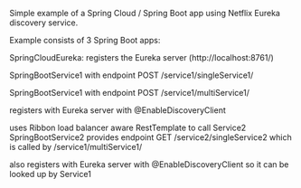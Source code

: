 Simple example of a Spring Cloud / Spring Boot app using Netflix Eureka discovery service.

Example consists of 3 Spring Boot apps:

SpringCloudEureka: registers the Eureka server (http://localhost:8761/)

SpringBootService1 with endpoint POST /service1/singleService1/

SpringBootService1 with endpoint POST /service1/multiService1/

registers with Eureka server with @EnableDiscoveryClient

uses Ribbon load balancer aware RestTemplate to call Service2 
SpringBootService2 provides endpoint GET /service2/singleService2 which is called by /service1/multiService1/

also registers with Eureka server with @EnableDiscoveryClient so it can be looked up by Service1
